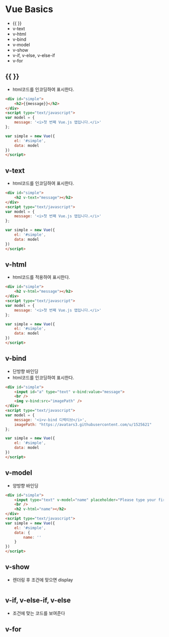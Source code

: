 # Vue Basics
* {{ }}
* v-text
* v-html
* v-bind
* v-model
* v-show
* v-if, v-else, v-else-if
* v-for

## {{ }}
* html코드를 인코딩하여 표시한다.
```html
<div id="simple">
    <h2>{{message}}</h2>
</div>
<script type="text/javascript">
var model = {
    message: '<i>첫 번째 Vue.js 앱입니다.</i>'
};

var simple = new Vue({
    el: '#simple',
    data: model
})
</script>
```

## v-text
* html코드를 인코딩하여 표시한다.
```html
<div id="simple">
    <h2 v-text="message"></h2>
</div>
<script type="text/javascript">
var model = {
    message: '<i>첫 번째 Vue.js 앱입니다.</i>'
};

var simple = new Vue({
    el: '#simple',
    data: model
})
</script>
```

## v-html
* html코드를 적용하여 표시한다.
```html
<div id="simple">
    <h2 v-html="message"></h2>
</div>
<script type="text/javascript">
var model = {
    message: '<i>첫 번째 Vue.js 앱입니다.</i>'
};

var simple = new Vue({
    el: '#simple',
    data: model
})
</script>
```

## v-bind
* 단방향 바인딩
* html코드를 인코딩하여 표시한다.
```html
<div id="simple">
    <input id="a" type="text" v-bind:value="message">
    <br />
    <img v-bind:src="imagePath" />
</div>
<script type="text/javascript">
var model = {
    message: '<i>v-bind 디렉티브</i>',
    imagePath: "https://avatars3.githubusercontent.com/u/1525621"
};

var simple = new Vue({
    el: '#simple',
    data: model
})
</script>
```

## v-model
* 양방향 바인딩
```html
<div id="simple">
    <input type="text" v-model="name" placeholder="Please type your first name">
    <br />
    <h2 v-html="name"></h2>
</div>
<script type="text/javascript">
var simple = new Vue({
    el: '#simple',
    data: {
        name: ''
    }
})
</script>
```

## v-show
* 렌더링 후 조건에 맞으면 display
```html

```

## v-if, v-else-if, v-else
* 조건에 맞는 코드를 보여준다

## v-for